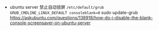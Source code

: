 * ubuntu server 禁止自动锁屏
  `
  /etc/default/grub GRUB_CMDLINE_LINUX_DEFAULT consoleblank=0
  `
  sudo update-grub
  https://askubuntu.com/questions/138918/how-do-i-disable-the-blank-console-screensaver-on-ubuntu-server

